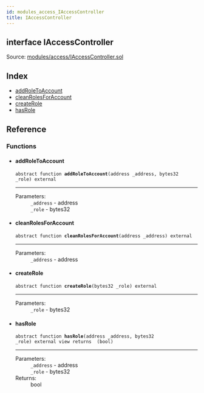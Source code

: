 ```yaml
---
id: modules_access_IAccessController
title: IAccessController
---
```


<div class="contract-doc"><div class="contract"><h2 class="contract-header"><span class="contract-kind">interface</span> IAccessController</h2><div class="source">Source: <a href="/blob/v1.0.0/contracts/modules/access/IAccessController.sol" target="_blank">modules/access/IAccessController.sol</a></div></div><div class="index"><h2>Index</h2><ul><li><a href="modules_access_IAccessController.html#addRoleToAccount">addRoleToAccount</a></li><li><a href="modules_access_IAccessController.html#cleanRolesForAccount">cleanRolesForAccount</a></li><li><a href="modules_access_IAccessController.html#createRole">createRole</a></li><li><a href="modules_access_IAccessController.html#hasRole">hasRole</a></li></ul></div><div class="reference"><h2>Reference</h2><div class="functions"><h3>Functions</h3><ul><li><div class="item function"><span id="addRoleToAccount" class="anchor-marker"></span><h4 class="name">addRoleToAccount</h4><div class="body"><code class="signature"><span>abstract </span>function <strong>addRoleToAccount</strong><span>(address _address, bytes32 _role) </span><span>external </span></code><hr/><dl><dt><span class="label-parameters">Parameters:</span></dt><dd><div><code>_address</code> - address</div><div><code>_role</code> - bytes32</div></dd></dl></div></div></li><li><div class="item function"><span id="cleanRolesForAccount" class="anchor-marker"></span><h4 class="name">cleanRolesForAccount</h4><div class="body"><code class="signature"><span>abstract </span>function <strong>cleanRolesForAccount</strong><span>(address _address) </span><span>external </span></code><hr/><dl><dt><span class="label-parameters">Parameters:</span></dt><dd><div><code>_address</code> - address</div></dd></dl></div></div></li><li><div class="item function"><span id="createRole" class="anchor-marker"></span><h4 class="name">createRole</h4><div class="body"><code class="signature"><span>abstract </span>function <strong>createRole</strong><span>(bytes32 _role) </span><span>external </span></code><hr/><dl><dt><span class="label-parameters">Parameters:</span></dt><dd><div><code>_role</code> - bytes32</div></dd></dl></div></div></li><li><div class="item function"><span id="hasRole" class="anchor-marker"></span><h4 class="name">hasRole</h4><div class="body"><code class="signature"><span>abstract </span>function <strong>hasRole</strong><span>(address _address, bytes32 _role) </span><span>external </span><span>view </span><span>returns  (bool) </span></code><hr/><dl><dt><span class="label-parameters">Parameters:</span></dt><dd><div><code>_address</code> - address</div><div><code>_role</code> - bytes32</div></dd><dt><span class="label-return">Returns:</span></dt><dd>bool</dd></dl></div></div></li></ul></div></div></div>
